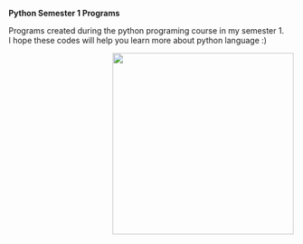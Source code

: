 <b>Python Semester 1 Programs</b>
<p>Programs created during the python programing course in my semester 1.<br> I hope these codes will help you learn more about python language :)</p>

<p align="right">


<img src="https://miro.medium.com/max/1272/1*ZSVmWGcc1weENb0ShawWxw.gif" height="320px" >
<br>

</p>
